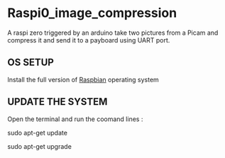 # Raspi0_image_compression
A raspi zero triggered by an arduino take two pictures from a Picam and compress it and send it to a payboard using UART port.

## OS SETUP 
Install the full version of [Raspbian](https://www.raspberrypi.org/software/operating-systems/#raspberry-pi-os-32-bit) operating system 

## UPDATE THE SYSTEM
Open the terminal and run the coomand lines : 

 sudo apt-get update
 
 sudo apt-get upgrade
